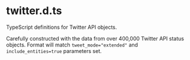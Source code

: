 twitter.d.ts
====

TypeScript definitions for Twitter API objects.

Carefully constructed with the data from over 400,000 Twitter API status objects. Format will match `tweet_mode="extended"` and `include_entities=true` parameters set.
